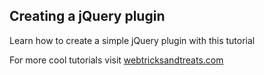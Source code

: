 
<h2>Creating a jQuery plugin</h2>

<p>Learn how to create a simple jQuery plugin with this <ahref='http://webtricksandtreats.com/creating-a-jquery-plugin/'> tutorial</a></p>

<span>For more cool tutorials visit <a href='http://webtricksandtreats.com'>webtricksandtreats.com</a>